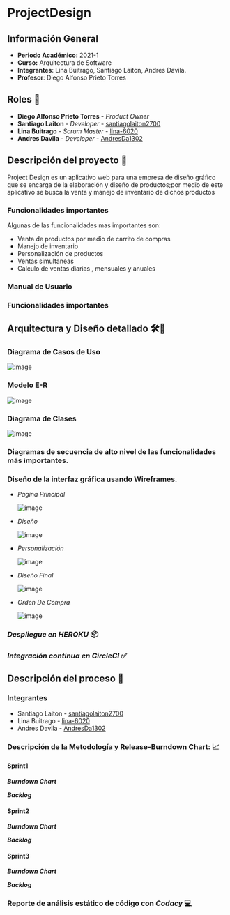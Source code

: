 # ProjectDesign
## Información General 
* **Periodo Académico:** 2021-1
* **Curso:** Arquitectura de Software
* **Integrantes**: Lina Buitrago, Santiago Laiton, Andres Davila.
* **Profesor**: Diego Alfonso Prieto Torres
## Roles 👥
 * **Diego Alfonso Prieto Torres** - *Product Owner* 
 * **Santiago Laiton** - *Developer* - [santiagolaiton2700](https://github.com/santiagolaiton2700)
 * **Lina Buitrago** - *Scrum Master* - [lina-6020](https://github.com/lina-6020)
 * **Andres Davila** - *Developer* - [AndresDa1302](https://github.com/AndresDa1302)
 
## Descripción del proyecto 📑
Project Design es un aplicativo web para una empresa de diseño gráfico que se encarga de la elaboración y diseño de productos;por medio de este aplicativo se busca la venta y manejo de inventario de dichos productos

### Funcionalidades importantes 
Algunas de las funcionalidades mas importantes son:
* Venta de productos por medio de carrito de compras 
* Manejo de inventario 
* Personalización de productos 
* Ventas simultaneas 
* Calculo de ventas diarias , mensuales y anuales


### Manual de Usuario 


### Funcionalidades importantes 


## Arquitectura y Diseño detallado 🛠️📐
### Diagrama de Casos de Uso 

![image](https://user-images.githubusercontent.com/59893804/106533793-c0700f80-64c0-11eb-9664-e2b523f989a4.png)

### Modelo E-R

![image](https://user-images.githubusercontent.com/59893804/106535410-2b6f1580-64c4-11eb-93b0-ae76635235e9.png)

### Diagrama de Clases 

![image](https://user-images.githubusercontent.com/59893804/106536131-c4eaf700-64c5-11eb-8c2b-043f884b404f.png)

### Diagramas de secuencia de alto nivel de las funcionalidades más importantes.
### Diseño de la interfaz gráfica usando Wireframes.

* _Página Principal_

    ![image](https://user-images.githubusercontent.com/59893804/106541960-e6051500-64d0-11eb-8e81-40ad8fba5ac3.png)
    
* _Diseño_     

    ![image](https://user-images.githubusercontent.com/59893804/106542068-1e0c5800-64d1-11eb-9dd0-e0bd9a8219fc.png)
    
* _Personalización_ 

    ![image](https://user-images.githubusercontent.com/59893804/106542258-75122d00-64d1-11eb-9fe7-39b75913e2d3.png)
    
* _Diseño Final_

    ![image](https://user-images.githubusercontent.com/59893804/106543002-e30b2400-64d2-11eb-90e2-d90b73782184.png)

* _Orden De Compra_

    ![image](https://user-images.githubusercontent.com/59893804/106543443-bd324f00-64d3-11eb-8ff3-96c1a5eb354d.png)


    



### _Despliegue en HEROKU_ 📦




### _Integración continua en CircleCI_ ✅


## Descripción del proceso 📝
### Integrantes
 * Santiago Laiton - [santiagolaiton2700](https://github.com/santiagolaiton2700)
 * Lina Buitrago - [lina-6020](https://github.com/lina-6020)
 * Andres Davila - [AndresDa1302](https://github.com/AndresDa1302)
  


### Descripción de la Metodología y Release-Burndown Chart: 📈

#### Sprint1



_**Burndown Chart**_


_**Backlog**_





#### Sprint2


_**Burndown Chart**_


_**Backlog**_


#### Sprint3 


_**Burndown Chart**_



_**Backlog**_



### Reporte de análisis estático de código con _Codacy_ 💻


